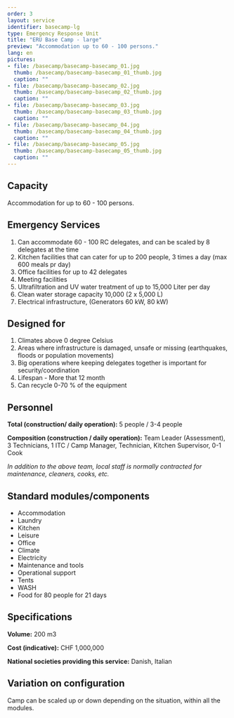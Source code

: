 ```yaml
---
order: 3
layout: service
identifier: basecamp-lg
type: Emergency Response Unit
title: "ERU Base Camp - large"
preview: "Accommodation up to 60 - 100 persons."
lang: en
pictures:
- file: /basecamp/basecamp-basecamp_01.jpg
  thumb: /basecamp/basecamp-basecamp_01_thumb.jpg
  caption: ""
- file: /basecamp/basecamp-basecamp_02.jpg
  thumb: /basecamp/basecamp-basecamp_02_thumb.jpg
  caption: ""
- file: /basecamp/basecamp-basecamp_03.jpg
  thumb: /basecamp/basecamp-basecamp_03_thumb.jpg
  caption: ""
- file: /basecamp/basecamp-basecamp_04.jpg
  thumb: /basecamp/basecamp-basecamp_04_thumb.jpg
  caption: ""
- file: /basecamp/basecamp-basecamp_05.jpg
  thumb: /basecamp/basecamp-basecamp_05_thumb.jpg
  caption: ""
---
```


## Capacity

Accommodation for up to 60 - 100 persons.

## Emergency Services

1. Can accommodate 60 - 100 RC delegates, and can be scaled by 8 delegates at the time
2. Kitchen facilities that can cater for up to 200 people, 3 times a day (max 600 meals pr day)
3. Office facilities for up to 42 delegates
4. Meeting facilities
5. Ultrafiltration and UV water treatment of up to 15,000 Liter per day
6. Clean water storage capacity 10,000 (2 x 5,000 L)
7. Electrical infrastructure, (Generators 60 kW, 80 kW)

## Designed for

1. Climates above 0 degree Celsius
2. Areas where infrastructure is damaged, unsafe or missing (earthquakes, floods or population movements)
3. Big operations where keeping delegates together is important for security/coordination
4. Lifespan - More that 12 month
5. Can recycle 0-70 % of the equipment

## Personnel

**Total (construction/ daily operation):** 5 people / 3-4 people

**Composition (construction / daily operation):** Team Leader (Assessment), 3 Technicians, 1 ITC / Camp Manager, Technician, Kitchen Supervisor, 0-1 Cook

_In addition to the above team, local staff is normally contracted for maintenance, cleaners, cooks, etc._

## Standard modules/components

- Accommodation
- Laundry
- Kitchen
- Leisure
- Office
- Climate
- Electricity
- Maintenance and tools
- Operational support
- Tents
- WASH
- Food for 80 people for 21 days

## Specifications

**Volume:** 200 m3

**Cost (indicative):** CHF 1,000,000

**National societies providing this service:** Danish, Italian

## Variation on configuration

Camp can be scaled up or down depending on the situation, within all the modules.
